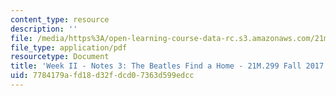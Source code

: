 ```yaml
---
content_type: resource
description: ''
file: /media/https%3A/open-learning-course-data-rc.s3.amazonaws.com/21m-299-the-beatles-fall-2017/7784179afd18d32fdcd07363d599edcc_MIT21M_299F17_Notes03.pdf
file_type: application/pdf
resourcetype: Document
title: 'Week II - Notes 3: The Beatles Find a Home - 21M.299 Fall 2017'
uid: 7784179a-fd18-d32f-dcd0-7363d599edcc
---
```

